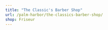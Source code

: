 ```yaml
---
title: "The Classic's Barber Shop"
url: /palm-harbor/the-classics-barber-shop/
shop: Friseur
---
```

